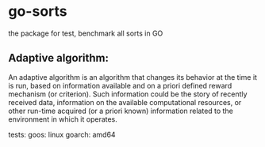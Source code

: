 # go-sorts
the package for test, benchmark all sorts in GO

## Adaptive algorithm:
An adaptive algorithm is an algorithm that changes its behavior at the time it is run, based on information available and on a priori defined reward mechanism (or criterion). Such information could be the story of recently received data, information on the available computational resources, or other run-time acquired (or a priori known) information related to the environment in which it operates.

tests:
    goos: linux
    goarch: amd64